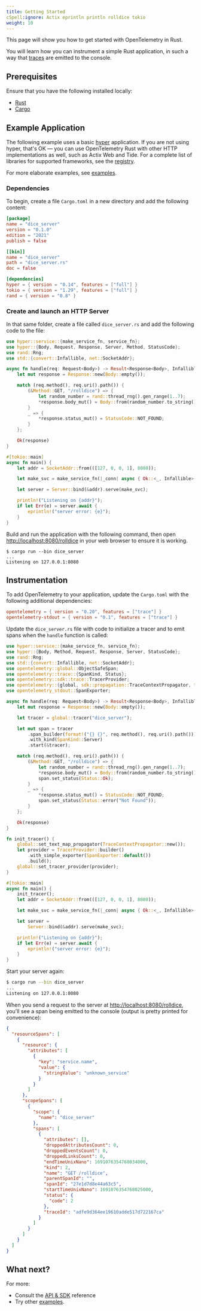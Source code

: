 ```yaml
---
title: Getting Started
cSpell:ignore: Actix eprintln println rolldice tokio
weight: 10
---
```


This page will show you how to get started with OpenTelemetry in Rust.

You will learn how you can instrument a simple Rust application, in such a way
that [traces][] are emitted to the console.

## Prerequisites

Ensure that you have the following installed locally:

- [Rust](https://www.rust-lang.org/)
- [Cargo](https://doc.rust-lang.org/cargo/)

## Example Application

The following example uses a basic [hyper](https://hyper.rs/) application. If
you are not using hyper, that's OK — you can use OpenTelemetry Rust with other
HTTP implementations as well, such as Actix Web and Tide. For a complete list of
libraries for supported frameworks, see the
[registry](/ecosystem/registry/?component=instrumentation&language=rust).

For more elaborate examples, see [examples](../examples/).

### Dependencies

To begin, create a file `Cargo.toml` in a new directory and add the following
content:

```toml
[package]
name = "dice_server"
version = "0.1.0"
edition = "2021"
publish = false

[[bin]]
name = "dice_server"
path = "dice_server.rs"
doc = false

[dependencies]
hyper = { version = "0.14", features = ["full"] }
tokio = { version = "1.29", features = ["full"] }
rand = { version = "0.8" }
```

### Create and launch an HTTP Server

In that same folder, create a file called `dice_server.rs` and add the following
code to the file:

```rust
use hyper::service::{make_service_fn, service_fn};
use hyper::{Body, Request, Response, Server, Method, StatusCode};
use rand::Rng;
use std::{convert::Infallible, net::SocketAddr};

async fn handle(req: Request<Body>) -> Result<Response<Body>, Infallible> {
    let mut response = Response::new(Body::empty());

    match (req.method(), req.uri().path()) {
        (&Method::GET, "/rolldice") => {
            let random_number = rand::thread_rng().gen_range(1..7);
            *response.body_mut() = Body::from(random_number.to_string());
        }
        _ => {
            *response.status_mut() = StatusCode::NOT_FOUND;
        }
    };

    Ok(response)
}

#[tokio::main]
async fn main() {
    let addr = SocketAddr::from(([127, 0, 0, 1], 8080));

    let make_svc = make_service_fn(|_conn| async { Ok::<_, Infallible>(service_fn(handle)) });

    let server = Server::bind(&addr).serve(make_svc);

    println!("Listening on {addr}");
    if let Err(e) = server.await {
        eprintln!("server error: {e}");
    }
}
```

Build and run the application with the following command, then open
<http://localhost:8080/rolldice> in your web browser to ensure it is working.

```console
$ cargo run --bin dice_server
...
Listening on 127.0.0.1:8080
```

## Instrumentation

To add OpenTelemetry to your application, update the `Cargo.toml` with the
following additional dependencies:

```toml
opentelemetry = { version = "0.20", features = ["trace"] }
opentelemetry-stdout = { version = "0.1", features = ["trace"] }
```

Update the `dice_server.rs` file with code to initialize a tracer and to emit
spans when the `handle` function is called:

```rust
use hyper::service::{make_service_fn, service_fn};
use hyper::{Body, Method, Request, Response, Server, StatusCode};
use rand::Rng;
use std::{convert::Infallible, net::SocketAddr};
use opentelemetry::global::ObjectSafeSpan;
use opentelemetry::trace::{SpanKind, Status};
use opentelemetry::sdk::trace::TracerProvider;
use opentelemetry::{global, sdk::propagation::TraceContextPropagator, trace::Tracer};
use opentelemetry_stdout::SpanExporter;

async fn handle(req: Request<Body>) -> Result<Response<Body>, Infallible> {
    let mut response = Response::new(Body::empty());

    let tracer = global::tracer("dice_server");

    let mut span = tracer
        .span_builder(format!("{} {}", req.method(), req.uri().path()))
        .with_kind(SpanKind::Server)
        .start(&tracer);

    match (req.method(), req.uri().path()) {
        (&Method::GET, "/rolldice") => {
            let random_number = rand::thread_rng().gen_range(1..7);
            *response.body_mut() = Body::from(random_number.to_string());
            span.set_status(Status::Ok);
        }
        _ => {
            *response.status_mut() = StatusCode::NOT_FOUND;
            span.set_status(Status::error("Not Found"));
        }
    };

    Ok(response)
}

fn init_tracer() {
    global::set_text_map_propagator(TraceContextPropagator::new());
    let provider = TracerProvider::builder()
        .with_simple_exporter(SpanExporter::default())
        .build();
    global::set_tracer_provider(provider);
}

#[tokio::main]
async fn main() {
    init_tracer();
    let addr = SocketAddr::from(([127, 0, 0, 1], 8080));

    let make_svc = make_service_fn(|_conn| async { Ok::<_, Infallible>(service_fn(handle)) });

    let server =
        Server::bind(&addr).serve(make_svc);

    println!("Listening on {addr}");
    if let Err(e) = server.await {
        eprintln!("server error: {e}");
    }
}
```

Start your server again:

```sh
$ cargo run --bin dice_server
...
Listening on 127.0.0.1:8080
```

When you send a request to the server at <http://localhost:8080/rolldice>,
you'll see a span being emitted to the console (output is pretty printed for
convenience):

```json
{
  "resourceSpans": [
    {
      "resource": {
        "attributes": [
          {
            "key": "service.name",
            "value": {
              "stringValue": "unknown_service"
            }
          }
        ]
      },
      "scopeSpans": [
        {
          "scope": {
            "name": "dice_server"
          },
          "spans": [
            {
              "attributes": [],
              "droppedAttributesCount": 0,
              "droppedEventsCount": 0,
              "droppedLinksCount": 0,
              "endTimeUnixNano": 1691076354768034000,
              "kind": 2,
              "name": "GET /rolldice",
              "parentSpanId": "",
              "spanId": "27e1d7d8e44a63c5",
              "startTimeUnixNano": 1691076354768025000,
              "status": {
                "code": 2
              },
              "traceId": "adfe9d364ee19610adde517d722167ca"
            }
          ]
        }
      ]
    }
  ]
}
```

## What next?

For more:

- Consult the [API & SDK](../api/) reference
- Try other [examples](../examples/).

[traces]: /docs/concepts/signals/traces/

